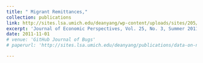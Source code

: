 ```yaml
---
title: " Migrant Remittances,"
collection: publications
link: http://sites.lsa.umich.edu/deanyang/wp-content/uploads/sites/205/2014/12/yang_2011_jep.25.3.pdf
excerpt: 'Journal of Economic Perspectives, Vol. 25, No. 3, Summer 2011, pp. 129-152.'
date: 2011-11-01
# venue: 'GitHub Journal of Bugs'
# paperurl: 'http://sites.lsa.umich.edu/deanyang/publications/data-on-national-and-bureaucratic-leadership-1980-2000/'

---
```


